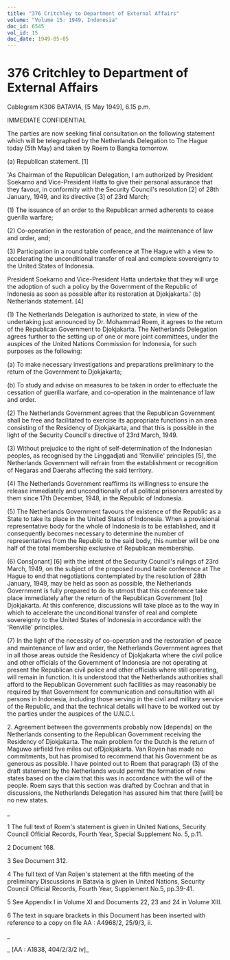 ```yaml
---
title: "376 Critchley to Department of External Affairs"
volume: "Volume 15: 1949, Indonesia"
doc_id: 6545
vol_id: 15
doc_date: 1949-05-05
---
```


# 376 Critchley to Department of External Affairs

Cablegram K306 BATAVIA, [5 May 1949], 6.15 p.m.

IMMEDIATE CONFIDENTIAL

The parties are now seeking final consultation on the following statement which will be telegraphed by the Netherlands Delegation to The Hague today (5th May) and taken by Roem to Bangka tomorrow.

(a) Republican statement. [1]

'As Chairman of the Republican Delegation, I am authorized by President Soekarno and Vice-President Hatta to give their personal assurance that they favour, in conformity with the Security Council's resolution [2] of 28th January, 1949, and its directive [3] of 23rd March;

(1) The issuance of an order to the Republican armed adherents to cease guerilla warfare;

(2) Co-operation in the restoration of peace, and the maintenance of law and order, and;

(3) Participation in a round table conference at The Hague with a view to accelerating the unconditional transfer of real and complete sovereignty to the United States of Indonesia.

President Soekarno and Vice-President Hatta undertake that they will urge the adoption of such a policy by the Government of the Republic of Indonesia as soon as possible after its restoration at Djokjakarta.' (b) Netherlands statement. [4]

(1) The Netherlands Delegation is authorized to state, in view of the undertaking just announced by Dr. Mohammad Roem, it agrees to the return of the Republican Government to Djokjakarta. The Netherlands Delegation agrees further to the setting up of one or more joint committees, under the auspices of the United Nations Commission for Indonesia, for such purposes as the following:

(a) To make necessary investigations and preparations preliminary to the return of the Government to Djokjakarta;

(b) To study and advise on measures to be taken in order to effectuate the cessation of guerilla warfare, and co-operation in the maintenance of law and order.

(2) The Netherlands Government agrees that the Republican Government shall be free and facilitated to exercise its appropriate functions in an area consisting of the Residency of Djokjakarta, and that this is possible in the light of the Security Council's directive of 23rd March, 1949.

(3) Without prejudice to the right of self-determination of the Indonesian peoples, as recognised by the Linggadjati and 'Renville' principles [5], the Netherlands Government will refrain from the establishment or recognition of Negaras and Daerahs affecting the said territory.

(4) The Netherlands Government reaffirms its willingness to ensure the release immediately and unconditionally of all political prisoners arrested by them since 17th December, 1948, in the Republic of Indonesia.

(5) The Netherlands Government favours the existence of the Republic as a State to take its place in the United States of Indonesia. When a provisional representative body for the whole of Indonesia is to be established, and it consequently becomes necessary to determine the number of representatives from the Republic to the said body, this number will be one half of the total membership exclusive of Republican membership.

(6) Cons[onant] [6] with the intent of the Security Council's rulings of 23rd March, 1949, on the subject of the proposed round table conference at The Hague to end that negotiations contemplated by the resolution of 28th January, 1949, may be held as soon as possible, the Netherlands Government is fully prepared to do its utmost that this conference take place immediately after the return of the Republican Government [to] Djokjakarta. At this conference, discussions will take place as to the way in which to accelerate the unconditional transfer of real and complete sovereignty to the United States of Indonesia in accordance with the 'Renville' principles.

(7) In the light of the necessity of co-operation and the restoration of peace and maintenance of law and order, the Netherlands Government agrees that in all those areas outside the Residency of Djokjakarta where the civil police and other officials of the Government of Indonesia are not operating at present the Republican civil police and other officials where still operating, will remain in function. It is understood that the Netherlands authorities shall afford to the Republican Government such facilities as may reasonably be required by that Government for communication and consultation with all persons in Indonesia, including those serving in the civil and military service of the Republic, and that the technical details will have to be worked out by the parties under the auspices of the U.N.C.I.

2\. Agreement between the governments probably now [depends] on the Netherlands consenting to the Republican Government receiving the Residency of Djokjakarta. The main problem for the Dutch is the return of Maguwo airfield five miles out ofDjokjakarta. Van Royen has made no commitments, but has promised to recommend that his Government be as generous as possible. I have pointed out to Roem that paragraph (3) of the draft statement by the Netherlands would permit the formation of new states based on the claim that this was in accordance with the will of the people. Roem says that this section was drafted by Cochran and that in discussions, the Netherlands Delegation has assured him that there [will] be no new states.

_

1 The full text of Roem's statement is given in United Nations, Security Council Official Records, Fourth Year, Special Supplement No. 5, p.11.

2 Document 168.

3 See Document 312.

4 The full text of Van Roijen's statement at the fifth meeting of the preliminary Discussions in Batavia is given in United Nations, Security Council Official Records, Fourth Year, Supplement No.5, pp.39-41.

5 See Appendix I in Volume XI and Documents 22, 23 and 24 in Volume XIII.

6 The text in square brackets in this Document has been inserted with reference to a copy on file AA : A4968/2, 25/9/3, ii.

_

_ [AA : A1838, 404/2/3/2 iv]_
